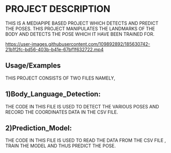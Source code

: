 # PROJECT DESCRIPTION

THIS IS A MEDIAPIPE BASED PROJECT WHICH DETECTS AND PREDICT THE POSES. THIS PROJECT MANIPULATES THE LANDMARKS OF THE BODY AND DETECTS THE POSE WHICH IT HAVE BEEN TRAINED FOR.

https://user-images.githubusercontent.com/109892892/185630742-21b1f2fc-bd56-403b-b41e-67bf1f632722.mp4

## Usage/Examples

THIS PROJECT CONSISTS OF TWO FILES NAMELY,

## 1)Body_Language_Detection:

THE CODE IN THIS FILE IS USED TO DETECT THE VARIOUS POSES AND RECORD THE COORDINATES DATA IN THE CSV FILE.

## 2)Prediction_Model:

THE CODE IN THIS FILE IS USED TO READ THE DATA FROM THE CSV FILE , TRAIN THE MODEL AND THUS PREDICT THE POSE.


